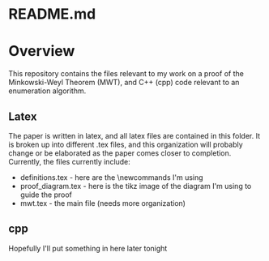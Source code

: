 # README.md

# Overview
This repository contains the files relevant to my work on a proof of the Minkowski-Weyl Theorem (MWT), and C++ (cpp) code relevant to an enumeration algorithm.

## Latex
The paper is written in latex, and all latex files are contained in this folder.  It is broken up into different .tex files, and this organization will probably change or be elaborated as the paper comes closer to completion.  Currently, the files currently include:
* definitions.tex   - here are the \newcommands I'm using
* proof_diagram.tex - here is the tikz image of the diagram I'm using to guide the proof
* mwt.tex           - the main file (needs more organization)

## cpp
Hopefully I'll put something in here later tonight
